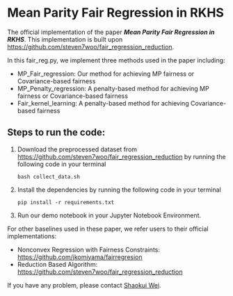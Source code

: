 # Mean Parity Fair Regression in RKHS

The official implementation of the paper ***Mean Parity Fair Regression in RKHS***. This implementation is built upon https://github.com/steven7woo/fair_regression_reduction.

In this fair_reg.py, we implement three methods used in the paper including:
- MP_Fair_regression: Our method for achieving MP fairness or Covariance-based fairness
- MP_Penalty_regression: A penalty-based method for achieving MP fairness or Covariance-based fairness
- Fair_kernel_learning: A penalty-based method for achieving Covariance-based fairness

## Steps to run the code:
1. Download the preprocessed dataset from https://github.com/steven7woo/fair_regression_reduction by running the following code in your terminal
    
    ```bash collect_data.sh```

2. Install the dependencies by running the following code in your terminal
    
    ```pip install -r requirements.txt```

3. Run our demo notebook in your Jupyter Notebook Environment.

For other baselines used in these paper, we refer users to their official implementations:
- Nonconvex Regression with Fairness Constraints: https://github.com/jkomiyama/fairregresion
- Reduction Based Algorithm: https://github.com/steven7woo/fair_regression_reduction

If you have any problem, please contact [Shaokui Wei](mailto::shaokuiwei@link.cuhk.edu.cn).